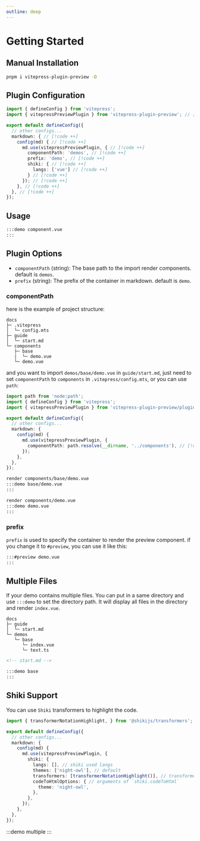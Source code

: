 ```yaml
---
outline: deep
---
```


# Getting Started

## Manual Installation

```bash
pnpm i vitepress-plugin-preview -D
```

## Plugin Configuration

```ts
import { defineConfig } from 'vitepress';
import { vitepressPreviewPlugin } from 'vitepress-plugin-preview'; // [!code ++]

export default defineConfig({
  // other configs...
  markdown: { // [!code ++]
    config(md) { // [!code ++]
      md.use(vitepressPreviewPlugin, { // [!code ++]
        componentPath: 'demos', // [!code ++]
        prefix: 'demo', // [!code ++]
        shiki: { // [!code ++]
          langs: ['vue'] // [!code ++]
        } // [!code ++]
      }); // [!code ++]
    }, // [!code ++]
  }, // [!code ++]
});
```

## Usage

```md
:::demo component.vue
:::
```

## Plugin Options

- `componentPath` (string): The base path to the import render components. default is `demos`.
- `prefix` (string): The prefix of the container in markdown. default is `demo`.

### componentPath

here is the example of project structure:

```
docs
├─ .vitepress
│  └─ config.mts
├─ guide
│  └─ start.md
└─ components
   ├─ base
   |  └─ demo.vue
   └─ demo.vue
```

and you want to import `demos/base/demo.vue` in `guide/start.md`, just need to set `componentPath` to `components` in `.vitepress/config.mts`, or you can use `path`:

```ts
import path from 'node:path';
import { defineConfig } from 'vitepress';
import { vitepressPreviewPlugin } from 'vitepress-plugin-preview/plugin';

export default defineConfig({
  // other configs...
  markdown: {
    config(md) {
      md.use(vitepressPreviewPlugin, {
        componentPath: path.resolve(__dirname, '../components'), // [!code ++]
      });
    },
  },
});
```

```md
render components/base/demo.vue
:::demo base/demo.vue
:::

render components/demo.vue
:::demo demo.vue
:::
```

### prefix

`prefix` is used to specify the container to render the preview component. if you change it to `#preview`, you can use it like this:

```md
:::#preview demo.vue
:::
```

## Multiple Files

If your demo contains multiple files. You can put in a same directory and use `:::demo` to set the directory path. It will display all files in the directory and render `index.vue`.

```
docs
├─ guide
│  └─ start.md
└─ demos
   └─ base
      └─ index.vue
      └─ text.ts
```

```md
<!-- start.md -->

:::demo base
:::
```

## Shiki Support

You can use `Shiki` transformers to highlight the code.

```ts
import { transformerNotationHighlight, } from '@shikijs/transformers';

export default defineConfig({
  // other configs...
  markdown: {
    config(md) {
      md.use(vitepressPreviewPlugin, {
        shiki: {
          langs: [], // shiki used langs
          themes: ['night-owl'], // default
          transformers: [transformerNotationHighlight()], // transformers that shiki used
          codeToHtmlOptions: { // arguments of `shiki.codeToHtml`
            theme: 'night-owl',
          },
        },
      });
    },
  },
});
```

:::demo multiple
:::

